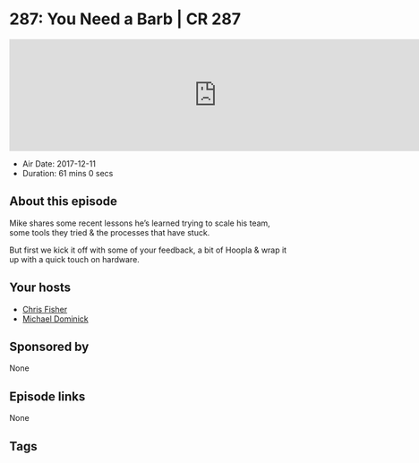 # 287: You Need a Barb | CR 287

<iframe src="https://player.fireside.fm/v2/MLf2ZzhC+xE_AcOEf?theme=dark" width="740" height="200" frameborder="0" scrolling="no"></iframe>

* Air Date: 2017-12-11
* Duration: 61 mins 0 secs

## About this episode

Mike shares some recent lessons he’s learned trying to scale his team, some tools they tried & the processes that have stuck. 

But first we kick it off with some of your feedback, a bit of Hoopla & wrap it up with a quick touch on hardware.

## Your hosts
* [Chris Fisher](https://coder.show/hosts/chrislas)
* [Michael Dominick](https://coder.show/hosts/michael)

## Sponsored by

None



## Episode links

None



## Tags

